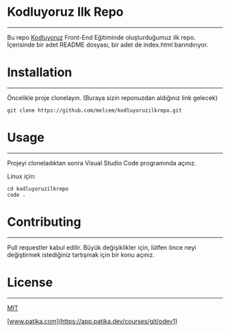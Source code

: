 # Kodluyoruz Ilk Repo
***
  Bu repo [Kodluyoruz](https://www.kodluyoruz.org/) Front-End Eğitiminde oluşturduğumuz ilk repo. İçerisinde bir adet README dosyası, bir adet de index.html barındırıyor.

# Installation
***
  Öncelikle proje clonelayın. (Buraya sizin reponuzdan aldığınız link gelecek)
  
  ```
  git clone https://github.com/melcem/kodluyoruzilkrepo.git
  ```
  

# Usage
***
Projeyi cloneladıktan sonra Visual Studio Code programında açınız.

Linux için:
  ```
  cd kodluyoruzilkrepo
  code .
  ```

# Contributing
***
Pull requestler kabul edilir. Büyük değişiklikler için, lütfen önce neyi değiştirmek istediğiniz tartışmak için bir konu açınız.

# License
***
[MIT](https://choosealicense.com/licenses/mit/)


[www.patika.com](https://app.patika.dev/courses/git/odev1)